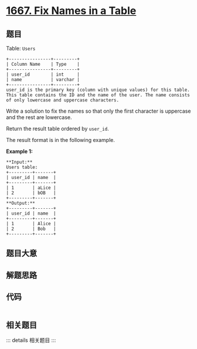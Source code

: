 # [1667. Fix Names in a Table](https://leetcode.com/problems/fix-names-in-a-table)

## 题目

Table: `Users`

    
    
    +----------------+---------+
    | Column Name    | Type    |
    +----------------+---------+
    | user_id        | int     |
    | name           | varchar |
    +----------------+---------+
    user_id is the primary key (column with unique values) for this table.
    This table contains the ID and the name of the user. The name consists of only lowercase and uppercase characters.
    



Write a solution to fix the names so that only the first character is
uppercase and the rest are lowercase.

Return the result table ordered by `user_id`.

The result format is in the following example.



**Example 1:**

    
    
    **Input:** 
    Users table:
    +---------+-------+
    | user_id | name  |
    +---------+-------+
    | 1       | aLice |
    | 2       | bOB   |
    +---------+-------+
    **Output:** 
    +---------+-------+
    | user_id | name  |
    +---------+-------+
    | 1       | Alice |
    | 2       | Bob   |
    +---------+-------+
    


## 题目大意

## 解题思路

## 代码

```javascript

```

## 相关题目

::: details 相关题目
:::
